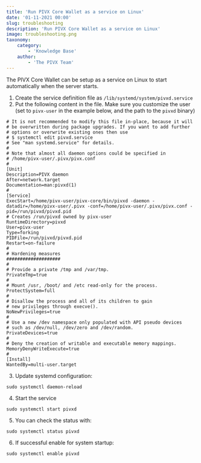 ```yaml
---
title: 'Run PIVX Core Wallet as a service on Linux'
date: '01-11-2021 00:00'
slug: troubleshooting
description: 'Run PIVX Core Wallet as a service on Linux'
image: troubleshooting.png
taxonomy:
    category:
        - 'Knowledge Base'
    author:
        - 'The PIVX Team'
---
```


The PIVX Core Wallet can be setup as a service on Linux to start automatically when the server starts.

1. Create the service definition file as `/lib/systemd/system/pivxd.service`
2. Put the following content in the file. Make sure you customize the user (set to `pivx-user` in the example below, and the path to the `pivxd` binary)
```
# It is not recommended to modify this file in-place, because it will
# be overwritten during package upgrades. If you want to add further
# options or overwrite existing ones then use
# $ systemctl edit pivxd.service
# See "man systemd.service" for details.
#
# Note that almost all daemon options could be specified in
# /home/pivx-user/.pivx/pivx.conf
#
[Unit]
Description=PIVX daemon
After=network.target
Documentation=man:pivxd(1)
#
[Service]
ExecStart=/home/pivx-user/pivx-core/bin/pivxd -daemon -datadir=/home/pivx-user/.pivx -conf=/home/pivx-user/.pivx/pivx.conf -pid=/run/pivxd/pivxd.pid
# Creates /run/pivxd owned by pivx-user
RuntimeDirectory=pivxd
User=pivx-user
Type=forking
PIDFile=/run/pivxd/pivxd.pid
Restart=on-failure
#
# Hardening measures
####################
#
# Provide a private /tmp and /var/tmp.
PrivateTmp=true
#
# Mount /usr, /boot/ and /etc read-only for the process.
ProtectSystem=full
#
# Disallow the process and all of its children to gain
# new privileges through execve().
NoNewPrivileges=true
#
# Use a new /dev namespace only populated with API pseudo devices
# such as /dev/null, /dev/zero and /dev/random.
PrivateDevices=true
#
# Deny the creation of writable and executable memory mappings.
MemoryDenyWriteExecute=true
#
[Install]
WantedBy=multi-user.target
```

3. Update systemd configuration:
```
sudo systemctl daemon-reload
```

4. Start the service
```
sudo systemctl start pivxd
```

5. You can check the status with:
```
sudo systemctl status pivxd
```

6. If successful enable for system startup:
```
sudo systemctl enable pivxd
```

